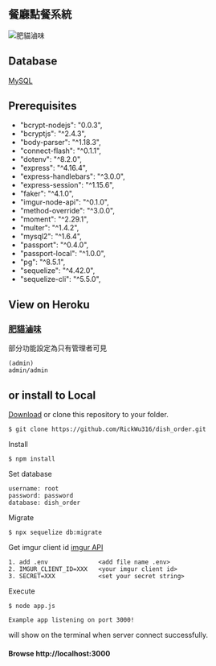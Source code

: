 ## 餐廳點餐系統

![肥貓滷味](https://imgur.com/WxvoBJV.png)

## Database

[MySQL](https://www.mysql.com)

## Prerequisites

- "bcrypt-nodejs": "0.0.3",
- "bcryptjs": "^2.4.3",
- "body-parser": "^1.18.3",
- "connect-flash": "^0.1.1",
- "dotenv": "^8.2.0",
- "express": "^4.16.4",
- "express-handlebars": "^3.0.0",
- "express-session": "^1.15.6",
- "faker": "^4.1.0",
- "imgur-node-api": "^0.1.0",
- "method-override": "^3.0.0",
- "moment": "^2.29.1",
- "multer": "^1.4.2",
- "mysql2": "^1.6.4",
- "passport": "^0.4.0",
- "passport-local": "^1.0.0",
- "pg": "^8.5.1",
- "sequelize": "^4.42.0",
- "sequelize-cli": "^5.5.0",

## View on Heroku

### [肥貓滷味](https://dish-order-demo.herokuapp.com/)

部分功能設定為只有管理者可見

```
(admin)
admin/admin
```

## or install to Local

[Download](https://github.com/RickWu316/dish_order.git) or clone this repository to your folder.

```
$ git clone https://github.com/RickWu316/dish_order.git
```

Install

```
$ npm install
```

Set database

```
username: root
password: password
database: dish_order
```

Migrate

```
$ npx sequelize db:migrate
```

Get imgur client id
[imgur API](https://api.imgur.com/oauth2/addclient)

```
1. add .env              <add file name .env>
2. IMGUR_CLIENT_ID=XXX   <your imgur client id>
3. SECRET=XXX            <set your secret string>
```

Execute

```
$ node app.js
```

`Example app listening on port 3000!`

will show on the terminal when server connect successfully.

#### Browse http://localhost:3000
